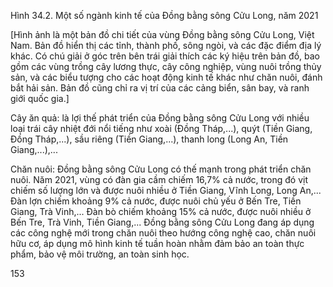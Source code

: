 Hình 34.2. Một số ngành kinh tế của Đồng bằng sông Cửu Long, năm 2021

[Hình ảnh là một bản đồ chi tiết của vùng Đồng bằng sông Cửu Long, Việt Nam. Bản đồ hiển thị các tỉnh, thành phố, sông ngòi, và các đặc điểm địa lý khác. Có chú giải ở góc trên bên trái giải thích các ký hiệu trên bản đồ, bao gồm các vùng trồng cây lương thực, cây công nghiệp, vùng nuôi trồng thủy sản, và các biểu tượng cho các hoạt động kinh tế khác như chăn nuôi, đánh bắt hải sản. Bản đồ cũng chỉ ra vị trí của các cảng biển, sân bay, và ranh giới quốc gia.]

Cây ăn quả: là lợi thế phát triển của Đồng bằng sông Cửu Long với nhiều loại trái cây nhiệt đới nổi tiếng như xoài (Đồng Tháp,...), quýt (Tiền Giang, Đồng Tháp,...), sầu riêng (Tiền Giang,...), thanh long (Long An, Tiền Giang,...),...

Chăn nuôi: Đồng bằng sông Cửu Long có thế mạnh trong phát triển chăn nuôi. Năm 2021, vùng có đàn gia cầm chiếm 16,7% cả nước, trong đó vịt chiếm số lượng lớn và được nuôi nhiều ở Tiền Giang, Vĩnh Long, Long An,... Đàn lợn chiếm khoảng 9% cả nước, được nuôi chủ yếu ở Bến Tre, Tiền Giang, Trà Vinh,... Đàn bò chiếm khoảng 15% cả nước, được nuôi nhiều ở Bến Tre, Trà Vinh, Tiền Giang,... Đồng bằng sông Cửu Long đang áp dụng các công nghệ mới trong chăn nuôi theo hướng công nghệ cao, chăn nuôi hữu cơ, áp dụng mô hình kinh tế tuần hoàn nhằm đảm bảo an toàn thực phẩm, bảo vệ môi trường, an toàn sinh học.

153